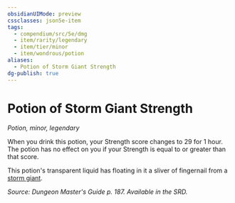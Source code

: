 ```yaml
---
obsidianUIMode: preview
cssclasses: json5e-item
tags:
  - compendium/src/5e/dmg
  - item/rarity/legendary
  - item/tier/minor
  - item/wondrous/potion
aliases:
  - Potion of Storm Giant Strength
dg-publish: true
---
```

# Potion of Storm Giant Strength
*Potion, minor, legendary*  


When you drink this potion, your Strength score changes to 29 for 1 hour. The potion has no effect on you if your Strength is equal to or greater than that score.

This potion's transparent liquid has floating in it a sliver of fingernail from a [storm giant](/Admin/CLI/bestiary/giant/storm-giant.md).

*Source: Dungeon Master's Guide p. 187. Available in the SRD.*